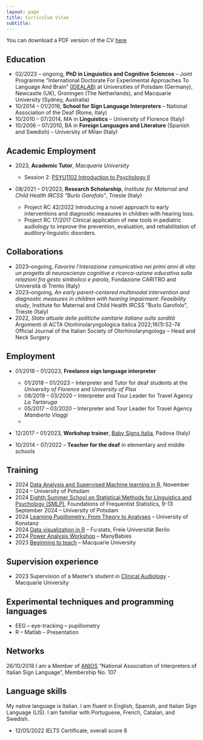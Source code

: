 ```yaml
---
layout: page
title: Curriculum Vitae
subtitle: 
---
```


You can download a PDF version of the CV [here][CV]

## Education
* 02/2023 – ongoing, **PhD in Linguistics and Cognitive Sciences** – Joint Programme “International Doctorate For Experimental Approaches To Language And Brain” [(IDEALAB)](https://phd-idealab.com/) at Universities of Potsdam (Germany), Newcastle (UK), Groningen (The Netherlands), and Macquarie University (Sydney, Australia)
* 10/2014 – 01/2016, **School for Sign Language Interpreters** – National Association of the Deaf (Rome, Italy)
* 10/2010 – 07/2014, MA in **Linguistics** – University of Florence (Italy)
* 10/2006 – 07/2010, BA in **Foreign Languages and Literature** (Spanish and Swedish) – University of Milan (Italy)

## Academic Employment
* 2023, **Academic Tutor**, _Macquarie University_
  * Session 2: [PSYU1102 Introduction to Psychology II](https://unitguides.mq.edu.au/unit_offerings/141542/unit_guide)

* 08/2021 – 01/2023, **Research Scholarship**, _Institute for Maternal and Child Health IRCSS "Burlo Garofolo"_, Trieste (Italy)
  * Project RC 42/2022 Introducing a novel approach to early interventions and diagnostic measures in children with hearing loss.
  * Project RC 17/2017 Clinical application of new tools in pediatric audiology to improve the prevention, evaluation, and rehabilitation of auditory-linguistic disorders.

## Collaborations
* 2023–ongoing, _Favorire l’interazione comunicativa nei primi anni di vita: un progetto di neuroscienze cognitive e ricerca-azione educativa sulle relazioni fra gesto simbolico e parola_, Fondazione CARITRO and Università di Trento (Italy)
* 2023–ongoing, _An early parent-centered multimodal intervention and diagnostic measures in children with hearing impairment: Feasibility study_, Institute for Maternal and Child Health IRCSS "Burlo Garofolo", Trieste (Italy)
* 2022, _Stato attuale delle politiche sanitarie italiane sulla sordità_ Argomenti di ACTA Otorhinolaryngologica Italica 2022;16(1):52-74 Official Journal of the Italian Society of Otorhinolaryngology – Head and Neck Surgery

## Employment 
* 01/2016 – 01/2023, **Freelance sign language interpreter**
  * 01/2018 – 01/2023 – Interpreter and Tutor for deaf students at the _University of Florence_ and _University of Pisa_
  * 08/2019 – 03/2020 – Interpreter and Tour Leader for Travel Agency _La Tartaruga_
  * 05/2017 – 03/2020 – Interpreter and Tour Leader for Travel Agency _Mamberto Viaggi_
  *   
* 12/2017 – 01/2023, **Workshop trainer**, [Baby Signs Italia](https://www.babysignsitalia.com/), Padova (Italy)

* 10/2014 – 07/2022 – **Teacher for the deaf** in elementary and middle schools

## Training
* 2024 [Data Analysis and Supervised Machine learning in R](https://www.uni-potsdam.de/en/pogs/train/machine-learning-in-r?tx_powermail_pi1%5Baction%5D=create&tx_powermail_pi1%5Bcontroller%5D=Form&cHash=66bafdb6922cf9846aff1bdc6e6a5908#c726384), November 2024 – University of Potsdam
* 2024 [Eighth Summer School on Statistical Methods for Linguistics and Psychology (SMLP)](https://vasishth.github.io/smlp2024/), Foundations of Frequentist Statistics, 9-13 September 2024 – University of Potsdam
* 2024 [Learning Pupillometry: From Theory to Analyses](https://linguistlist.org/issues/35/279/) – University of Konstanz
* 2024 [Data visualization in R](https://www.stat.fu-berlin.de/schulungen_neu/interne-start/durchgefuehrt/index.html) – Fu:stats, Freie Universität Berlin
* 2024 [Power Analysis Workshop](https://manybabies.org/events/) – ManyBabies
* 2023 [Beginning to teach](https://ishare.mq.edu.au/prod/file/cef2ec2d-75b6-4eb5-8590-c86d58ed4be0/1/BTT%20July%202023%20Program%20Guide.pdf) – Macquarie University

## Supervision experience
* 2023 Supervision of a Master’s student in [Clinical Audiology](https://www.mq.edu.au/study/find-a-course/courses/master-of-clinical-audiology) - Macquarie University

## Experimental techniques and programming languages  
* EEG – eye-tracking – pupillometry
* R – Matlab – Presentation

## Networks
26/10/2018 I am a Member of [ANIOS](https://www.anios.it/) “National Association of Interpreters of Italian Sign Language”, Membership No. 107

## Language skills
My native language is Italian. I am fluent in English, Spanish, and Italian Sign Language (LIS). I am familiar with Portuguese, French, Catalan, and Swedish.  
* 12/05/2022 IELTS Certificate, overall score 8

[CV]: https://clmrnn.github.io/clmrnn/COLOMBANI_CV_Redacted.pdf
